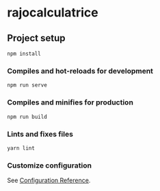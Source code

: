 # rajocalculatrice

## Project setup
```
npm install
```

### Compiles and hot-reloads for development
```
npm run serve
```

### Compiles and minifies for production
```
npm run build
```

### Lints and fixes files
```
yarn lint
```

### Customize configuration
See [Configuration Reference](https://cli.vuejs.org/config/).
